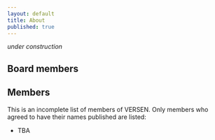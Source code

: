 ```yaml
---
layout: default
title: About
published: true
---
```


_under construction_

## Board members

## Members

This is an incomplete list of members of VERSEN. Only members who agreed to have their names published are listed:

* TBA
